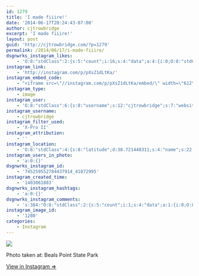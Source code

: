 ```yaml
---
id: 1279
title: 'I made fiiire!'
date: '2014-06-17T20:24:43-07:00'
author: cjtrowbridge
excerpt: 'I made fiiire!'
layout: post
guid: 'http://cjtrowbridge.com/?p=1279'
permalink: /2014/06/17/i-made-fiiire/
dsgnwrks_instagram_likes:
    - 'O:8:"stdClass":2:{s:5:"count";i:16;s:4:"data";a:4:{i:0;O:8:"stdClass":4:{s:8:"username";s:13:"landonbrenton";s:15:"profile_picture";s:107:"https://igcdn-photos-d-a.akamaihd.net/hphotos-ak-xap1/t51.2885-19/10608114_507073349433171_1461309534_a.jpg";s:2:"id";s:8:"55892794";s:9:"full_name";s:13:"Landon Benado";}i:1;O:8:"stdClass":4:{s:8:"username";s:12:"ninja_red_11";s:15:"profile_picture";s:85:"https://instagramimages-a.akamaihd.net/profiles/profile_185432723_75sq_1340421499.jpg";s:2:"id";s:9:"185432723";s:9:"full_name";s:15:"Davide Dusseaux";}i:2;O:8:"stdClass":4:{s:8:"username";s:9:"jayray313";s:15:"profile_picture";s:85:"https://instagramimages-a.akamaihd.net/profiles/profile_173941734_75sq_1376854098.jpg";s:2:"id";s:9:"173941734";s:9:"full_name";s:15:"Jason Reinhardt";}i:3;O:8:"stdClass":4:{s:8:"username";s:8:"amenle89";s:15:"profile_picture";s:106:"https://igcdn-photos-g-a.akamaihd.net/hphotos-ak-xfa1/t51.2885-19/10454086_789813751049526_800898144_a.jpg";s:2:"id";s:9:"215996395";s:9:"full_name";s:12:"Alyssa Menle";}}}'
instagram_link:
    - 'http://instagram.com/p/pXsZ1dLtKa/'
instagram_embed_code:
    - "<iframe src=\"//instagram.com/p/pXsZ1dLtKa/embed/\" width=\"612\" height=\"710\" frameborder=\"0\" scrolling=\"no\" allowtransparency=\"true\"></iframe>\n"
instagram_type:
    - image
instagram_user:
    - 'O:8:"stdClass":6:{s:8:"username";s:12:"cjtrowbridge";s:7:"website";s:0:"";s:15:"profile_picture";s:103:"https://igcdn-photos-f-a.akamaihd.net/hphotos-ak-xpa1/t51.2885-19/925559_452430704897917_67836701_a.jpg";s:9:"full_name";s:13:"CJ Trowbridge";s:3:"bio";s:0:"";s:2:"id";s:8:"41872995";}'
instagram_username:
    - cjtrowbridge
instagram_filter_used:
    - 'X-Pro II'
instagram_attribution:
    - ''
instagram_location:
    - 'O:8:"stdClass":4:{s:8:"latitude";d:38.721440311;s:4:"name";s:22:"Beals Point State Park";s:9:"longitude";d:-121.1683533;s:2:"id";i:252391774;}'
instagram_users_in_photo:
    - 'a:0:{}'
dsgnwrks_instagram_id:
    - '745259552784437914_41872995'
instagram_created_time:
    - '1403061883'
dsgnwrks_instagram_hashtags:
    - 'a:0:{}'
dsgnwrks_instagram_comments:
    - 's:384:"O:8:"stdClass":2:{s:5:"count";i:1;s:4:"data";a:1:{i:0;O:8:"stdClass":4:{s:12:"created_time";s:10:"1403063621";s:4:"text";s:14:"Good job dude!";s:4:"from";O:8:"stdClass":4:{s:8:"username";s:6:"d_ram5";s:15:"profile_picture";s:107:"https://igcdn-photos-a-a.akamaihd.net/hphotos-ak-xfa1/t51.2885-19/10932071_1400221966943928_623451215_a.jpg";s:2:"id";s:7:"9930399";s:9:"full_name";s:24:"";'
instagram_image_id:
    - '1280'
categories:
    - Instagram
---
```


[![](http://blog.cjtrowbridge.com/wp-content/uploads/2014/06/10467741_1488135051423235_1819478672_n.jpg)](http://instagram.com/p/pXsZ1dLtKa/)

Photo taken at: Beals Point State Park

[View in Instagram ⇒](http://instagram.com/p/pXsZ1dLtKa/)